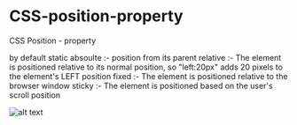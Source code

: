 # CSS-position-property
CSS Position -  property 

by default static
absoulte :- position from its parent
relative :- The element is positioned relative to its normal position, so "left:20px" adds 20 pixels to the element's LEFT position
fixed :- 	The element is positioned relative to the browser window
sticky :- The element is positioned based on the user's scroll position


![alt text](https://github.com/[shubhamgoel01]/[CSS-position-property]/ss.png?raw=true)

